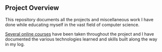 ## Project Overview

This repository documents all the projects and miscellaneous work I have done while
educating myself in the vast field of computer science. 

[Several online
courses](https://github.com/zachgoll/finance_to_code/blob/master/course_list.md)
have been taken throughout the project and I have documented the various
technologies learned and skills built along the way in my log.

